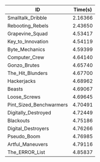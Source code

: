 |ID|Time(s)|
|-|-|
|Smalltalk_Dribble|2.16366|
|Rebooting_Rebels|2.43650|
|Grapevine_Squad|4.53417|
|Key_to_Innovation|4.54119|
|Byte_Mechanics|4.59399|
|Computer_Crew|4.64140|
|Gonzo_Brutes|4.65740|
|The_Hit_Blunders|4.67700|
|Hackerjacks|4.68962|
|Beasts|4.69067|
|Loose_Screws|4.69645|
|Pint_Sized_Benchwarmers|4.70491|
|Digitally_Destroyed|4.72449|
|Blackouts|4.75186|
|Digital_Destroyers|4.76266|
|Pseudo_Boom|4.76985|
|Artful_Maneuvers|4.79116|
|The_ERROR_List|4.85837|
